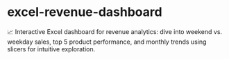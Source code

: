 # excel-revenue-dashboard
📈 Interactive Excel dashboard for revenue analytics: dive into weekend vs. weekday sales, top 5 product performance, and monthly trends using slicers for intuitive exploration.
